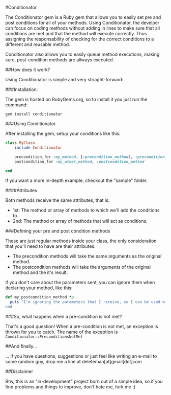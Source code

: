 
#Conditionator

The Conditionator gem is a Ruby gem that allows you to easily set pre and post conditions for all of your methods.
Using Conditionator, the develper can focus on coding methods without adding in lines to make sure that all conditions are met and that the method will execute correctly. Thus assigning the responsability of checking for the correct conditions to a different and reusable method.

Conditionator also allows you to easily queue method executions, making sure, post-condition methods are allways executed.

##How does it work?

Using Conditionator is simple and very striaght-forward:

###Installation:

The gem is hosted on RubyGems.org, so to install it you just run the command:

```gem install conditionator```

###Using Conditionator

After installing the gem, setup your conditions like this:

```ruby
class MyClass 
	include Conditionator

	precondition_for :my_method, [:precondition_method1, :precondition_method2]
	postcondition_for :my_other_method, :postcondition_method

end
```
If you want a more in-depth example, checkout the "sample" folder.


####Attributes

Both methods receive the same attributes, that is:

- 1st: The method or array of methods to which we'll add the conditions to.
- 2nd: The method or array of methods that will act as conditions.

###Defining your pre and post condition methods 

These are just regular methods inside your class, the only consideration that you'll need to have are their attributes:

- The precondition methods will take the same arguments as the original method.
- The postcondition methods will take the arguments of the original method and the it's result.

If you don't care about the parameters sent, you can ignore them when declaring your method, like this:

```ruby
def my_postcondition_method *p
  puts "I'm ignoring the parameters that I receive, so I can be used with different methods without causing any trouble...""
end
```

###So, what happens when a pre-condition is not met?

That's a good question! When a pre-condition is not met, an exception is thrown for you to catch. The name of the exception is ```Conditionator::PreconditionsNotMet```

##And finally...

... if you have questions, suggestions or just feel like writing an e-mail to some random guy, drop me a line at deleteman[at]gmail[dot]com

##Disclaimer

Btw, this is an "in-development" project born out of a simple idea, so if you find problems and things to improve, don't hate me, fork me ;)
